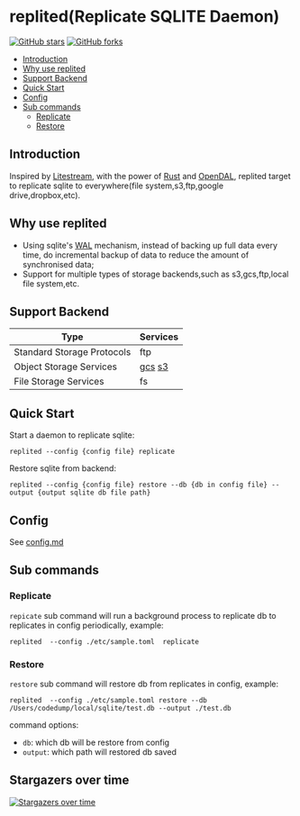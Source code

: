 # replited(Replicate SQLITE Daemon)

[![GitHub stars](https://img.shields.io/github/stars/lichuang/replited?label=Stars&logo=github)](https://github.com/lichuang/replited)
[![GitHub forks](https://img.shields.io/github/forks/lichuang/replited?label=Forks&logo=github)](https://github.com/lichuang/replited)

<!-- MarkdownTOC autolink="true" -->
- [Introduction](#introduction)
- [Why use replited](#why-use-replited)
- [Support Backend](#support-backend)
- [Quick Start](#quick-start)
- [Config](#config)
- [Sub commands](#sub-commands)
	- [Replicate](#replicate)
  - [Restore](#restore)
  <!-- /MarkdownTOC -->

## Introduction

Inspired by [Litestream](https://litestream.io/), with the power of [Rust](https://www.rust-lang.org/) and [OpenDAL](https://opendal.apache.org/), replited target to replicate sqlite to everywhere(file system,s3,ftp,google drive,dropbox,etc).

## Why use replited
* Using sqlite's [WAL](https://sqlite.org/wal.html) mechanism, instead of backing up full data every time, do incremental backup of data to reduce the amount of synchronised data;
* Support for multiple types of storage backends,such as s3,gcs,ftp,local file system,etc.

## Support Backend

| Type                       | Services                                                     |
| -------------------------- | ------------------------------------------------------------ |
| Standard Storage Protocols | ftp                                    |
| Object Storage Services    | [gcs] [s3] |
| File Storage Services      | fs                                                           |

[gcs]: https://cloud.google.com/storage
[s3]: https://aws.amazon.com/s3/



## Quick Start

Start a daemon to replicate sqlite:

```shell
replited --config {config file} replicate 
```

Restore sqlite from backend:

```shell
replited --config {config file} restore --db {db in config file} --output {output sqlite db file path}
```

## Config

See [config.md](./config.md)


## Sub commands
### Replicate
`repicate` sub command will run a background process to replicate db to replicates in config periodically, example:
```
replited  --config ./etc/sample.toml  replicate
```

### Restore
`restore` sub command will restore db from replicates in config, example:
```
replited  --config ./etc/sample.toml restore --db /Users/codedump/local/sqlite/test.db --output ./test.db
```

command options:
* `db`: which db will be restore from config
* `output`: which path will restored db saved

## Stargazers over time
[![Stargazers over time](https://starchart.cc/lichuang/replited.svg?variant=adaptive)](https://starchart.cc/lichuang/replited)

​                    
